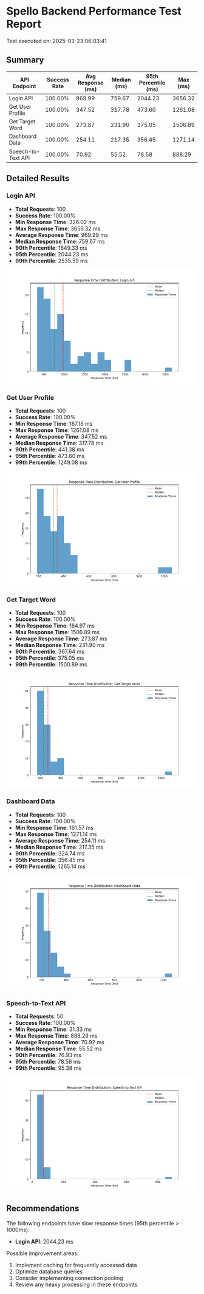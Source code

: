 # Spello Backend Performance Test Report

Test executed on: 2025-03-23 06:03:41

## Summary

| API Endpoint | Success Rate | Avg Response (ms) | Median (ms) | 95th Percentile (ms) | Max (ms) |
|-------------|--------------|-------------------|-------------|----------------------|---------|
| Login API | 100.00% | 969.99 | 759.67 | 2044.23 | 3656.32 |
| Get User Profile | 100.00% | 347.52 | 317.78 | 473.60 | 1261.08 |
| Get Target Word | 100.00% | 273.87 | 231.90 | 375.05 | 1506.89 |
| Dashboard Data | 100.00% | 254.11 | 217.35 | 356.45 | 1271.14 |
| Speech-to-Text API | 100.00% | 70.92 | 55.52 | 78.58 | 888.29 |

## Detailed Results

### Login API

- **Total Requests**: 100
- **Success Rate**: 100.00%
- **Min Response Time**: 326.02 ms
- **Max Response Time**: 3656.32 ms
- **Average Response Time**: 969.99 ms
- **Median Response Time**: 759.67 ms
- **90th Percentile**: 1849.33 ms
- **95th Percentile**: 2044.23 ms
- **99th Percentile**: 2535.59 ms

![Response Time Distribution for Login API](login_api_performance.png)

### Get User Profile

- **Total Requests**: 100
- **Success Rate**: 100.00%
- **Min Response Time**: 187.18 ms
- **Max Response Time**: 1261.08 ms
- **Average Response Time**: 347.52 ms
- **Median Response Time**: 317.78 ms
- **90th Percentile**: 441.38 ms
- **95th Percentile**: 473.60 ms
- **99th Percentile**: 1249.08 ms

![Response Time Distribution for Get User Profile](get_user_profile_performance.png)

### Get Target Word

- **Total Requests**: 100
- **Success Rate**: 100.00%
- **Min Response Time**: 164.97 ms
- **Max Response Time**: 1506.89 ms
- **Average Response Time**: 273.87 ms
- **Median Response Time**: 231.90 ms
- **90th Percentile**: 367.64 ms
- **95th Percentile**: 375.05 ms
- **99th Percentile**: 1500.89 ms

![Response Time Distribution for Get Target Word](get_target_word_performance.png)

### Dashboard Data

- **Total Requests**: 100
- **Success Rate**: 100.00%
- **Min Response Time**: 161.57 ms
- **Max Response Time**: 1271.14 ms
- **Average Response Time**: 254.11 ms
- **Median Response Time**: 217.35 ms
- **90th Percentile**: 324.74 ms
- **95th Percentile**: 356.45 ms
- **99th Percentile**: 1265.14 ms

![Response Time Distribution for Dashboard Data](dashboard_data_performance.png)

### Speech-to-Text API

- **Total Requests**: 50
- **Success Rate**: 100.00%
- **Min Response Time**: 31.33 ms
- **Max Response Time**: 888.29 ms
- **Average Response Time**: 70.92 ms
- **Median Response Time**: 55.52 ms
- **90th Percentile**: 76.93 ms
- **95th Percentile**: 78.58 ms
- **99th Percentile**: 95.38 ms

![Response Time Distribution for Speech-to-Text API](speech-to-text_api_performance.png)

## Recommendations

The following endpoints have slow response times (95th percentile > 1000ms):

- **Login API**: 2044.23 ms

Possible improvement areas:

1. Implement caching for frequently accessed data
2. Optimize database queries
3. Consider implementing connection pooling
4. Review any heavy processing in these endpoints
